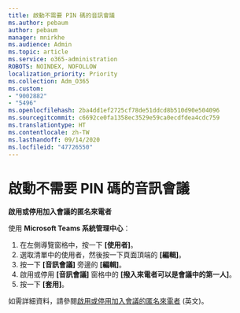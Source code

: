 ```yaml
---
title: 啟動不需要 PIN 碼的音訊會議
ms.author: pebaum
author: pebaum
manager: mnirkhe
ms.audience: Admin
ms.topic: article
ms.service: o365-administration
ROBOTS: NOINDEX, NOFOLLOW
localization_priority: Priority
ms.collection: Adm_O365
ms.custom:
- "9002882"
- "5496"
ms.openlocfilehash: 2ba4dd1ef2725cf78de51ddcd8b510d90e504096
ms.sourcegitcommit: c6692ce0fa1358ec3529e59ca0ecdfdea4cdc759
ms.translationtype: HT
ms.contentlocale: zh-TW
ms.lasthandoff: 09/14/2020
ms.locfileid: "47726550"
---
```

# <a name="start-an-audio-conference-without-a-pin"></a>啟動不需要 PIN 碼的音訊會議

**啟用或停用加入會議的匿名來電者**

使用 **Microsoft Teams 系統管理中心**：

1. 在左側導覽窗格中，按一下 **[使用者]**。
2. 選取清單中的使用者，然後按一下頁面頂端的 **[編輯]**。
3. 按一下 **[音訊會議]** 旁邊的 **[編輯]**。
4. 啟用或停用 **[音訊會議]** 窗格中的 **[撥入來電者可以是會議中的第一人]**。
5. 按一下 **[套用]**。

如需詳細資料，請參閱[啟用或停用加入會議的匿名來電者](https://docs.microsoft.com/microsoftteams/start-an-audio-conference-over-the-phone-without-a-pin-in-teams) (英文)。

